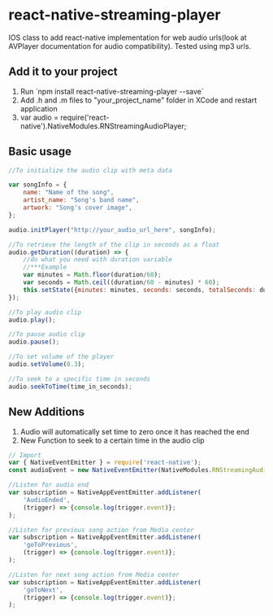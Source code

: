 # react-native-streaming-player

IOS class to add react-native implementation for web audio urls(look at AVPlayer documentation for audio compatibility). Tested using mp3 urls.

## Add it to your project
<ol>
	<li>Run `npm install react-native-streaming-player --save`</li>
	<li>Add .h and .m files to "your_project_name" folder in XCode and restart application</li>
	<li>var audio = require('react-native').NativeModules.RNStreamingAudioPlayer;</li>
</ol>

## Basic usage

```javascript
//To initialize the audio clip with meta data

var songInfo = {
	name: "Name of the song",
	artist_name: "Song's band name",
	artwork: "Song's cover image",
};

audio.initPlayer("http://your_audio_url_here", songInfo);

//To retrieve the length of the clip in seconds as a float
audio.getDuration((duration) => {
	//do what you need with duration variable
	//***Example
	var minutes = Math.floor(duration/60);
	var seconds = Math.ceil((duration/60 - minutes) * 60);
	this.setState({minutes: minutes, seconds: seconds, totalSeconds: duration});
});

//To play audio clip
audio.play();

//To pause audio clip
audio.pause();

//To set volume of the player
audio.setVolume(0.3);

//To seek to a specific time in seconds
audio.seekToTime(time_in_seconds);
```

## New Additions
<ol>
<li>Audio will automatically set time to zero once it has reached the end</li>
<li>New Function to seek to a certain time in the audio clip</li>
</ol>


```javascript
// Import 
var { NativeEventEmitter } = require('react-native');
const audioEvent = new NativeEventEmitter(NativeModules.RNStreamingAudioPlayer);

//Listen for audio end
var subscription = NativeAppEventEmitter.addListener(
	'AudioEnded',
	(trigger) => {console.log(trigger.event)};
);

//Listen for previous song action from Media center
var subscription = NativeAppEventEmitter.addListener(
	'goToPrevious',
	(trigger) => {console.log(trigger.event)};
);

//Listen for next song action from Media center
var subscription = NativeAppEventEmitter.addListener(
	'goToNext',
	(trigger) => {console.log(trigger.event)};
);
```
